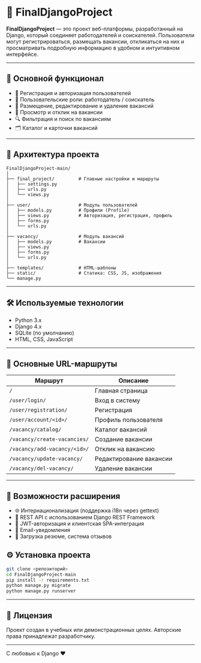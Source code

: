 
# 💼 FinalDjangoProject

**FinalDjangoProject** — это проект веб-платформы, разработанный на Django, который соединяет работодателей и соискателей. Пользователи могут регистрироваться, размещать вакансии, откликаться на них и просматривать подробную информацию в удобном и интуитивном интерфейсе.

---

## 🚀 Основной функционал

- 🔐 Регистрация и авторизация пользователей
- 👤 Пользовательские роли: работодатель / соискатель
- 💼 Размещение, редактирование и удаление вакансий
- 📄 Просмотр и отклик на вакансии
- 🔍 Фильтрация и поиск по вакансиям
- 🗂️ Каталог и карточки вакансий

---

## 🧱 Архитектура проекта

```
FinalDjangoProject-main/
│
├── final_project/         # Главные настройки и маршруты
│   ├── settings.py
│   ├── urls.py
│   └── views.py
│
├── user/                  # Модуль пользователей
│   ├── models.py          # Профили (Profile)
│   ├── views.py           # Авторизация, регистрация, профиль
│   ├── forms.py
│   └── urls.py
│
├── vacancy/               # Модуль вакансий
│   ├── models.py          # Вакансии
│   ├── views.py
│   ├── forms.py
│   └── urls.py
│
├── templates/             # HTML-шаблоны
├── static/                # Статика: CSS, JS, изображения
└── manage.py
```

---

## 🛠️ Используемые технологии

- Python 3.x
- Django 4.x
- SQLite (по умолчанию)
- HTML, CSS, JavaScript

---

## 🔗 Основные URL-маршруты

| Маршрут                      | Описание |
|-----------------------------|----------|
| `/`                         | Главная страница |
| `/user/login/`              | Вход в систему |
| `/user/registration/`       | Регистрация |
| `/user/account/<id>/`       | Профиль пользователя |
| `/vacancy/catalog/`         | Каталог вакансий |
| `/vacancy/create-vacancies/`| Создание вакансии |
| `/vacancy/add-vacancy/<id>/`| Отклик на вакансию |
| `/vacancy/update-vacancy/`  | Редактирование вакансии |
| `/vacancy/del-vacancy/`     | Удаление вакансии |

---

## 📌 Возможности расширения

- 🌐 Интернационализация (поддержка i18n через gettext)
- 🔄 REST API с использованием Django REST Framework
- 🔐 JWT-авторизация и клиентская SPA-интеграция
- 📧 Email-уведомления
- 📎 Загрузка резюме, система отзывов

## ⚙️ Установка проекта

```bash
git clone <репозиторий>
cd FinalDjangoProject-main
pip install -r requirements.txt
python manage.py migrate
python manage.py runserver
```

---

## 📃 Лицензия

Проект создан в учебных или демонстрационных целях. Авторские права принадлежат разработчику.

---

С любовью к Django ❤️